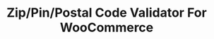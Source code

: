 ---
title: Zip/Pin/Postal Code Validator For WooCommerce
redirect_from:
	- /zip-pin-postal-code-validator-for-woocommerce/
	- /envato/zip-pin-postal-code-validator-for-woocommerce/
	- /zppcvwc/
	- /envato/zppcvwc/
redirect_to: https://codecanyon.net/item/wc-zippinpostal-code-validator/19531662
---
